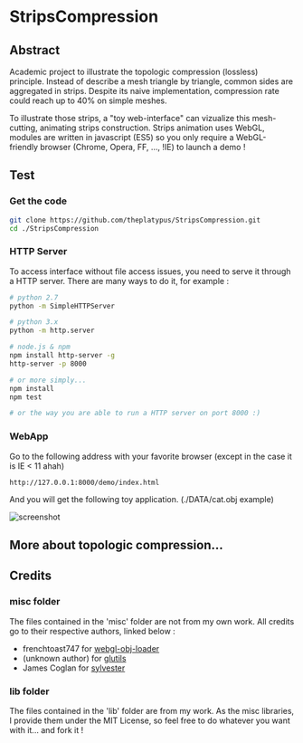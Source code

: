 # StripsCompression

## Abstract

Academic project to illustrate the topologic compression (lossless) principle.
Instead of describe a mesh triangle by triangle, common sides are aggregated in strips.
Despite its naive implementation, compression rate could reach up to 40% on simple meshes.

To illustrate those strips, a "toy web-interface" can vizualize this mesh-cutting, animating strips construction.
Strips animation uses WebGL, modules are written in javascript (ES5) so you only require a WebGL-friendly browser (Chrome, Opera, FF, ..., !IE) to launch a demo !

## Test

### Get the code

```bash
git clone https://github.com/theplatypus/StripsCompression.git
cd ./StripsCompression
```

### HTTP Server

To access interface without file access issues, you need to serve it through a HTTP server.
There are many ways to do it, for example : 

```bash
# python 2.7
python -m SimpleHTTPServer

# python 3.x
python -m http.server

# node.js & npm
npm install http-server -g
http-server -p 8000

# or more simply...
npm install
npm test

# or the way you are able to run a HTTP server on port 8000 :)
```

### WebApp

Go to the following address with your favorite browser (except in the case it is IE < 11 ahah)

```
http://127.0.0.1:8000/demo/index.html
```

And you will get the following toy application. (./DATA/cat.obj example)

![screenshot](https://raw.githubusercontent.com/theplatypus/StripsCompression/master/demo/screen.png)

## More about topologic compression...


## Credits

### misc folder

The files contained in the 'misc' folder are not from my own work.
All credits go to their respective authors, linked below :

- frenchtoast747 for [webgl-obj-loader](https://github.com/frenchtoast747/webgl-obj-loader)
- (unknown author) for [glutils](https://gist.github.com/zdxerr/1261307#file-glutils-js)
- James Coglan for [sylvester](https://github.com/jcoglan/sylvester)

### lib folder

The files contained in the 'lib' folder are from my work.
As the misc libraries, I provide them under the MIT License, so feel free to do whatever you want with it... and fork it !
